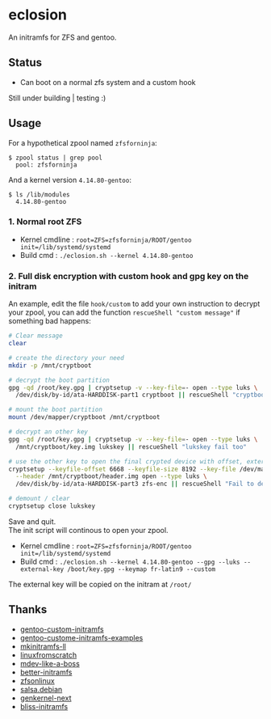 # eclosion
An initramfs for ZFS and gentoo. 

## Status
+ Can boot on a normal zfs system and a custom hook

Still under building | testing :)

## Usage
For a hypothetical zpool named `zfsforninja`:

    $ zpool status | grep pool
      pool: zfsforninja

And a kernel version `4.14.80-gentoo`:

    $ ls /lib/modules
      4.14.80-gentoo

### 1. Normal root ZFS

+ Kernel cmdline : ` root=ZFS=zfsforninja/ROOT/gentoo init=/lib/systemd/systemd `
+ Build cmd : ` ./eclosion.sh --kernel 4.14.80-gentoo `
### 2. Full disk encryption with custom hook and gpg key on the initram

An example, edit the file `hook/custom` to add your own instruction to decrypt your zpool, you can add the function `rescueShell "custom message"` if something bad happens:

```sh
# Clear message
clear 

# create the directory your need
mkdir -p /mnt/cryptboot

# decrypt the boot partition
gpg -qd /root/key.gpg | cryptsetup -v --key-file=- open --type luks \
  /dev/disk/by-id/ata-HARDDISK-part1 cryptboot || rescueShell "cryptboot fail to mount"

# mount the boot partition
mount /dev/mapper/cryptboot /mnt/cryptboot

# decrypt an other key
gpg -qd /root/key.gpg | cryptsetup -v --key-file=- open --type luks \
  /mnt/cryptboot/key.img lukskey || rescueShell "lukskey fail too"

# use the other key to open the final crypted device with offset, external header, etc...
cryptsetup --keyfile-offset 6668 --keyfile-size 8192 --key-file /dev/mapper/lukskey \
  --header /mnt/cryptboot/header.img open --type luks \
  /dev/disk/by-id/ata-HARDDISK-part3 zfs-enc || rescueShell "Fail to decrypt zfs-enc"

# demount / clear
cryptsetup close lukskey
```
Save and quit.  
The init script will continous to open your zpool.

+ Kernel cmdline : ` root=ZFS=zfsforninja/ROOT/gentoo init=/lib/systemd/systemd `
+ Build cmd : ` ./eclosion.sh --kernel 4.14.80-gentoo --gpg --luks --external-key /boot/key.gpg --keymap fr-latin9 --custom `

The external key will be copied on the initram at `/root/`

## Thanks
+ [gentoo-custom-initramfs](https://wiki.gentoo.org/wiki/Custom_Initramfs)
+ [gentoo-custome-initramfs-examples](https://wiki.gentoo.org/wiki/Custom_Initramfs/Examples)
+ [mkinitramfs-ll](https://github.com/tokiclover/mkinitramfs-ll)
+ [linuxfromscratch](http://www.linuxfromscratch.org/blfs/view/svn/postlfs/initramfs.html)
+ [mdev-like-a-boss](https://github.com/slashbeast/mdev-like-a-boss)
+ [better-initramfs](https://github.com/slashbeast/better-initramfs)
+ [zfsonlinux](https://github.com/zfsonlinux/zfs/tree/master/contrib/initramfs)
+ [salsa.debian](https://salsa.debian.org/systemd-team/systemd/tree/master/debian/extra/initramfs-tools)
+ [genkernel-next](https://github.com/Sabayon/genkernel-next)
+ [bliss-initramfs](https://github.com/fearedbliss/bliss-initramfs)
